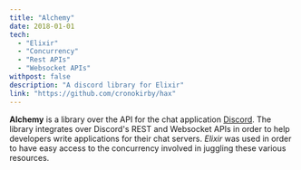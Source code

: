 ```yaml
---
title: "Alchemy"
date: 2018-01-01
tech:
  - "Elixir"
  - "Concurrency"
  - "Rest APIs"
  - "Websocket APIs"
withpost: false
description: "A discord library for Elixir"
link: "https://github.com/cronokirby/hax"
---
```


**Alchemy** is a library over the API for the chat application 
[Discord](http://discordapp.com/). The library integrates over Discord's REST
and Websocket APIs in order to help developers write applications for their chat
servers. *Elixir* was used in order to have easy access to the concurrency involved
in juggling these various resources.
<!--more-->